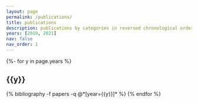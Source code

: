 ```yaml
---
layout: page
permalink: /publications/
title: publications
description: publications by categories in reversed chronological order. generated by jekyll-scholar.
years: [2019, 2021]
nav: false
nav_order: 1
---
```

<!-- _pages/publications.md -->
<div class="publications">

{%- for y in page.years %}
  <h2 class="year">{{y}}</h2>
  {% bibliography -f papers -q @*[year={{y}}]* %}
{% endfor %}

</div>
